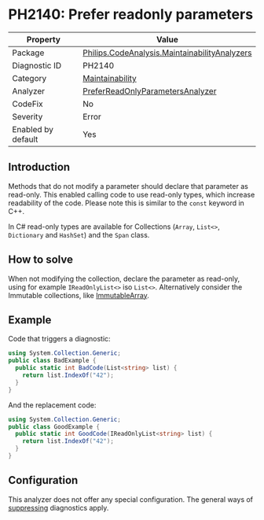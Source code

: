 # PH2140: Prefer readonly parameters

| Property | Value  |
|--|--|
| Package | [Philips.CodeAnalysis.MaintainabilityAnalyzers](https://www.nuget.org/packages/Philips.CodeAnalysis.MaintainabilityAnalyzers) |
| Diagnostic ID | PH2140 |
| Category  | [Maintainability](../Maintainability.md) |
| Analyzer | [PreferReadOnlyParametersAnalyzer](https://github.com/philips-software/roslyn-analyzers/blob/master/Philips.CodeAnalysis.MaintainabilityAnalyzers/Maintainability/PreferReadOnlyParametersAnalyzer.cs)
| CodeFix  | No |
| Severity | Error |
| Enabled by default | Yes |

## Introduction

Methods that do not modify a parameter should declare that parameter as read-only. This enabled calling code to use read-only types, which increase readability of the code. Please note this is similar to the `const` keyword in C++.

In C# read-only types are available for Collections (`Array`, `List<>`, `Dictionary` and `HashSet`) and the `Span` class. 

## How to solve

When not modifying the collection, declare the parameter as read-only, using for example `IReadOnlyList<>` iso `List<>`. Alternatively consider the Immutable collections, like [ImmutableArray](https://learn.microsoft.com/en-us/dotnet/api/system.collections.immutable.immutablearray?view=net-7.0).

## Example

Code that triggers a diagnostic:
``` cs
using System.Collection.Generic;
public class BadExample {
  public static int BadCode(List<string> list) {
    return list.IndexOf("42");
  }
}
```

And the replacement code:
``` cs
using System.Collection.Generic;
public class GoodExample {
  public static int GoodCode(IReadOnlyList<string> list) {
    return list.IndexOf("42");
  }
}
```

## Configuration

This analyzer does not offer any special configuration. The general ways of [suppressing](https://learn.microsoft.com/en-us/dotnet/fundamentals/code-analysis/suppress-warnings) diagnostics apply.